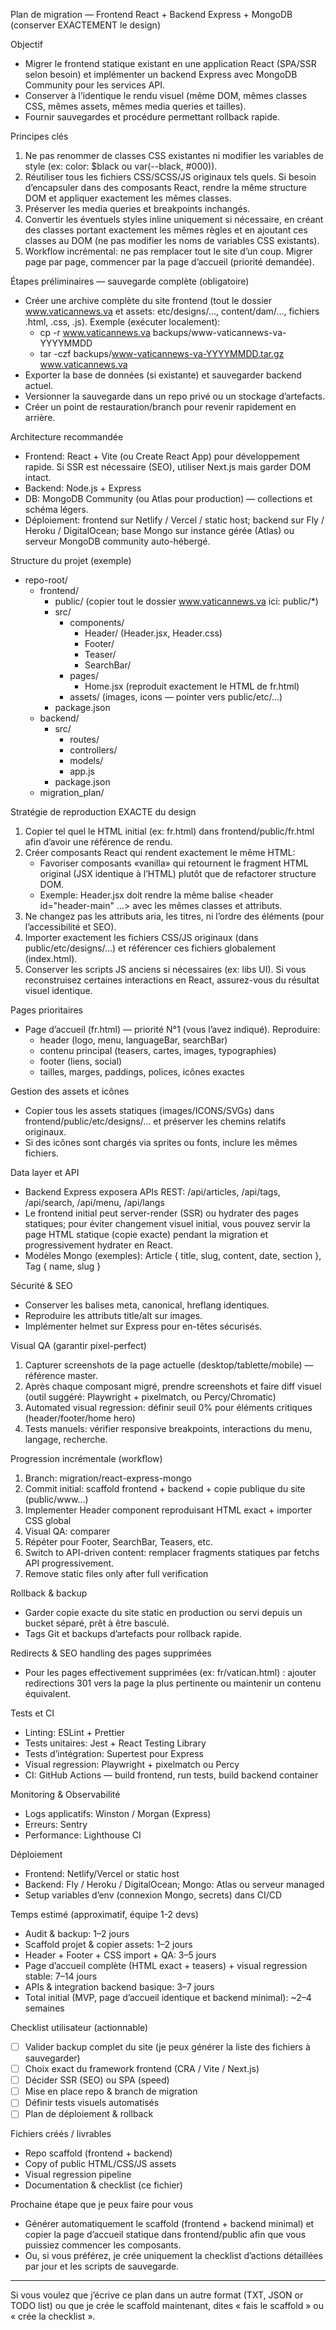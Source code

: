 Plan de migration — Frontend React + Backend Express + MongoDB (conserver EXACTEMENT le design)

Objectif
- Migrer le frontend statique existant en une application React (SPA/SSR selon besoin) et implémenter un backend Express avec MongoDB Community pour les services API.
- Conserver à l’identique le rendu visuel (même DOM, mêmes classes CSS, mêmes assets, mêmes media queries et tailles).
- Fournir sauvegardes et procédure permettant rollback rapide.

Principes clés
1. Ne pas renommer de classes CSS existantes ni modifier les variables de style (ex: color: $black ou var(--black, #000)).
2. Réutiliser tous les fichiers CSS/SCSS/JS originaux tels quels. Si besoin d’encapsuler dans des composants React, rendre la même structure DOM et appliquer exactement les mêmes classes.
3. Préserver les media queries et breakpoints inchangés.
4. Convertir les éventuels styles inline uniquement si nécessaire, en créant des classes portant exactement les mêmes règles et en ajoutant ces classes au DOM (ne pas modifier les noms de variables CSS existants).
5. Workflow incrémental: ne pas remplacer tout le site d’un coup. Migrer page par page, commencer par la page d’accueil (priorité demandée).

Étapes préliminaires — sauvegarde complète (obligatoire)
- Créer une archive complète du site frontend (tout le dossier www.vaticannews.va et assets: etc/designs/..., content/dam/..., fichiers .html, .css, .js). Exemple (exécuter localement):
  - cp -r www.vaticannews.va backups/www-vaticannews-va-YYYYMMDD
  - tar -czf backups/www-vaticannews-va-YYYYMMDD.tar.gz www.vaticannews.va
- Exporter la base de données (si existante) et sauvegarder backend actuel.
- Versionner la sauvegarde dans un repo privé ou un stockage d’artefacts.
- Créer un point de restauration/branch pour revenir rapidement en arrière.

Architecture recommandée
- Frontend: React + Vite (ou Create React App) pour développement rapide. Si SSR est nécessaire (SEO), utiliser Next.js mais garder DOM intact.
- Backend: Node.js + Express
- DB: MongoDB Community (ou Atlas pour production) — collections et schéma légers.
- Déploiement: frontend sur Netlify / Vercel / static host; backend sur Fly / Heroku / DigitalOcean; base Mongo sur instance gérée (Atlas) ou serveur MongoDB community auto-hébergé.

Structure du projet (exemple)
- repo-root/
  - frontend/
    - public/ (copier tout le dossier www.vaticannews.va ici: public/*)
    - src/
      - components/
        - Header/ (Header.jsx, Header.css)
        - Footer/
        - Teaser/
        - SearchBar/
      - pages/
        - Home.jsx (reproduit exactement le HTML de fr.html)
      - assets/ (images, icons — pointer vers public/etc/...)
    - package.json
  - backend/
    - src/
      - routes/
      - controllers/
      - models/
      - app.js
    - package.json
  - migration_plan/

Stratégie de reproduction EXACTE du design
1. Copier tel quel le HTML initial (ex: fr.html) dans frontend/public/fr.html afin d’avoir une référence de rendu.
2. Créer composants React qui rendent exactement le même HTML:
   - Favoriser composants «vanilla» qui retournent le fragment HTML original (JSX identique à l’HTML) plutôt que de refactorer structure DOM.
   - Exemple: Header.jsx doit rendre la même balise <header id="header-main" ...> avec les mêmes classes et attributs.
3. Ne changez pas les attributs aria, les titres, ni l’ordre des éléments (pour l’accessibilité et SEO).
4. Importer exactement les fichiers CSS/JS originaux (dans public/etc/designs/...) et référencer ces fichiers globalement (index.html).
5. Conserver les scripts JS anciens si nécessaires (ex: libs UI). Si vous reconstruisez certaines interactions en React, assurez-vous du résultat visuel identique.

Pages prioritaires
- Page d’accueil (fr.html) — priorité N°1 (vous l’avez indiqué). Reproduire:
  - header (logo, menu, languageBar, searchBar)
  - contenu principal (teasers, cartes, images, typographies)
  - footer (liens, social)
  - tailles, marges, paddings, polices, icônes exactes

Gestion des assets et icônes
- Copier tous les assets statiques (images/ICONS/SVGs) dans frontend/public/etc/designs/... et préserver les chemins relatifs originaux.
- Si des icônes sont chargés via sprites ou fonts, inclure les mêmes fichiers.

Data layer et API
- Backend Express exposera APIs REST: /api/articles, /api/tags, /api/search, /api/menu, /api/langs
- Le frontend initial peut server-render (SSR) ou hydrater des pages statiques; pour éviter changement visuel initial, vous pouvez servir la page HTML statique (copie exacte) pendant la migration et progressivement hydrater en React.
- Modèles Mongo (exemples): Article { title, slug, content, date, section }, Tag { name, slug }

Sécurité & SEO
- Conserver les balises meta, canonical, hreflang identiques.
- Reproduire les attributs title/alt sur images.
- Implémenter helmet sur Express pour en-têtes sécurisés.

Visual QA (garantir pixel-perfect)
1. Capturer screenshots de la page actuelle (desktop/tablette/mobile) — référence master.
2. Après chaque composant migré, prendre screenshots et faire diff visuel (outil suggéré: Playwright + pixelmatch, ou Percy/Chromatic)
3. Automated visual regression: définir seuil 0% pour éléments critiques (header/footer/home hero)
4. Tests manuels: vérifier responsive breakpoints, interactions du menu, langage, recherche.

Progression incrémentale (workflow)
1. Branch: migration/react-express-mongo
2. Commit initial: scaffold frontend + backend + copie publique du site (public/www...)
3. Implementer Header component reproduisant HTML exact + importer CSS global
4. Visual QA: comparer
5. Répéter pour Footer, SearchBar, Teasers, etc.
6. Switch to API-driven content: remplacer fragments statiques par fetchs API progressivement.
7. Remove static files only after full verification

Rollback & backup
- Garder copie exacte du site static en production ou servi depuis un bucket séparé, prêt à être basculé.
- Tags Git et backups d’artefacts pour rollback rapide.

Redirects & SEO handling des pages supprimées
- Pour les pages effectivement supprimées (ex: fr/vatican.html) : ajouter redirections 301 vers la page la plus pertinente ou maintenir un contenu équivalent.

Tests et CI
- Linting: ESLint + Prettier
- Tests unitaires: Jest + React Testing Library
- Tests d’intégration: Supertest pour Express
- Visual regression: Playwright + pixelmatch ou Percy
- CI: GitHub Actions — build frontend, run tests, build backend container

Monitoring & Observabilité
- Logs applicatifs: Winston / Morgan (Express)
- Erreurs: Sentry
- Performance: Lighthouse CI

Déploiement
- Frontend: Netlify/Vercel or static host
- Backend: Fly / Heroku / DigitalOcean; Mongo: Atlas ou serveur managed
- Setup variables d’env (connexion Mongo, secrets) dans CI/CD

Temps estimé (approximatif, équipe 1-2 devs)
- Audit & backup: 1–2 jours
- Scaffold projet & copier assets: 1–2 jours
- Header + Footer + CSS import + QA: 3–5 jours
- Page d’accueil complète (HTML exact + teasers) + visual regression stable: 7–14 jours
- APIs & integration backend basique: 3–7 jours
- Total initial (MVP, page d’accueil identique et backend minimal): ~2–4 semaines

Checklist utilisateur (actionnable)
- [ ] Valider backup complet du site (je peux générer la liste des fichiers à sauvegarder)
- [ ] Choix exact du framework frontend (CRA / Vite / Next.js)
- [ ] Décider SSR (SEO) ou SPA (speed)
- [ ] Mise en place repo & branch de migration
- [ ] Définir tests visuels automatisés
- [ ] Plan de déploiement & rollback

Fichiers créés / livrables
- Repo scaffold (frontend + backend)
- Copy of public HTML/CSS/JS assets
- Visual regression pipeline
- Documentation & checklist (ce fichier)

Prochaine étape que je peux faire pour vous
- Générer automatiquement le scaffold (frontend + backend minimal) et copier la page d’accueil statique dans frontend/public afin que vous puissiez commencer les composants.
- Ou, si vous préférez, je crée uniquement la checklist d’actions détaillées par jour et les scripts de sauvegarde.

---

Si vous voulez que j’écrive ce plan dans un autre format (TXT, JSON or TODO list) ou que je crée le scaffold maintenant, dites « fais le scaffold » ou « crée la checklist ».
